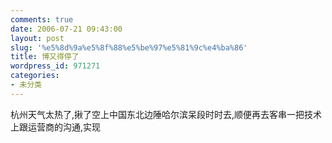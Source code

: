 ```yaml
---
comments: true
date: 2006-07-21 09:43:00
layout: post
slug: '%e5%8d%9a%e5%8f%88%e5%be%97%e5%81%9c%e4%ba%86'
title: 博又得停了
wordpress_id: 971271
categories:
- 未分类
---
```


杭州天气太热了,揪了空上中国东北边陲哈尔滨呆段时时去,顺便再去客串一把技术上跟运营商的沟通,实现
